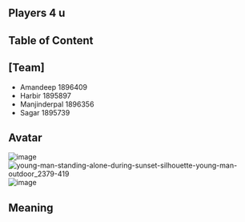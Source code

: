 ## Players 4 u
## Table of Content
## [Team] 
* Amandeep 1896409
* Harbir 1895897
 * Manjinderpal 1896356
 * Sagar 1895739
## Avatar
![image](https://user-images.githubusercontent.com/49278262/56368395-50967500-61c5-11e9-8ea9-24ab56503457.png)
![young-man-standing-alone-during-sunset-silhouette-young-man-outdoor_2379-419](https://user-images.githubusercontent.com/49278262/56368436-6c018000-61c5-11e9-8b5e-0bea43946676.jpg)
![image](https://user-images.githubusercontent.com/49278262/56368548-a8cd7700-61c5-11e9-8caf-b134daffbff5.png)


## Meaning


